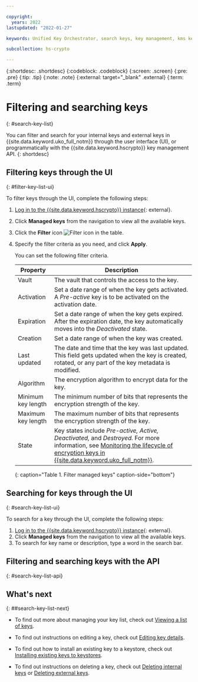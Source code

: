 ```yaml
---

copyright:
  years: 2022
lastupdated: "2022-01-27"

keywords: Unified Key Orchestrator, search keys, key management, kms keys

subcollection: hs-crypto

---
```


{:shortdesc: .shortdesc}
{:codeblock: .codeblock}
{:screen: .screen}
{:pre: .pre}
{:tip: .tip}
{:note: .note}
{:external: target="_blank" .external}
{:term: .term}


# Filtering and searching keys
{: #search-key-list}

You can filter and search for your internal keys and external keys in {{site.data.keyword.uko_full_notm}} through the user interface (UI), or programmatically with the {{site.data.keyword.hscrypto}} key management API.
{: shortdesc}


## Filtering keys through the UI
{: #filter-key-list-ui}

To filter keys through the UI, complete the following steps:

1. [Log in to the {{site.data.keyword.hscrypto}} instance](https://cloud.ibm.com/login){: external}.
2. Click **Managed keys** from the navigation to view all the available keys.
3. Click the **Filter** icon ![Filter icon](../icons/filter.svg "Filter") in the table.
4. Specify the filter criteria as you need, and click **Apply**.
   
   You can set the following filter criteria.

    |       Property	     |                         Description                       |
    |----------------------|-----------------------------------------------------------|
    | Vault                | The vault that controls the access to the key.            |
    | Activation           | Set a date range of when the key gets activated. A _Pre-active_ key is to be activated on the activation date. |
    | Expiration           | Set a date range of when the key gets expired. After the expiration date, the key automatically moves into the _Deactivated_ state.  |
    | Creation             | Set a date range of when the key was created.             |
    | Last updated         | The date and time that the key was last updated. This field gets updated when the key is created, rotated, or any part of the key metadata is modified.   |
    | Algorithm            | The encryption algorithm to encrypt data for the key.     |
    | Minimum key length   | The minimum number of bits that represents the encryption strength of the key.   |
    | Maximum key length   | The maximum number of bits that represents the encryption strength of the key.   |
    | State                | Key states include _Pre-active, Active, Deactivated,_ and _Destroyed._ For more information, see [Monitoring the lifecycle of encryption keys in {{site.data.keyword.uko_full_notm}}](/docs/hs-crypto?topic=hs-crypto-uko-key-states). |
    {: caption="Table 1. Filter managed keys" caption-side="bottom"}


##  Searching for keys through the UI
{: #search-key-list-ui}

To search for a key through the UI, complete the following steps:

1. [Log in to the {{site.data.keyword.hscrypto}} instance](https://cloud.ibm.com/login){: external}.
2. Click **Managed keys** from the navigation to view all the available keys.
3. To search for key name or description, type a word in the search bar.




## Filtering and searching keys with the API
{: #search-key-list-api}





## What's next
{: ##search-key-list-next}

- To find out more about managing your key list, check out [Viewing a list of keys](/docs/hs-crypto?topic=hs-crypto-view-key-list).
  
- To find out instructions on editing a key, check out [Editing key details](/docs/hs-crypto?topic=hs-crypto-edit-kms-keys).

- To find out how to install an existing key to a keystore, check out [Installing existing keys to keystores](/docs/hs-crypto?topic=hs-crypto-install-key-keystores).

- To find out instructions on deleting a key, check out [Deleting internal keys](/docs/hs-crypto?topic=hs-crypto-delete-internal-keys) or [Deleting external keys](/docs/hs-crypto?topic=hs-crypto-delete-external-keys).